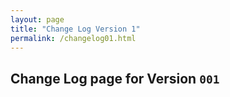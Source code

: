 ```yaml
---
layout: page
title: "Change Log Version 1"
permalink: /changelog01.html
---
```



## Change Log page for Version `001`

